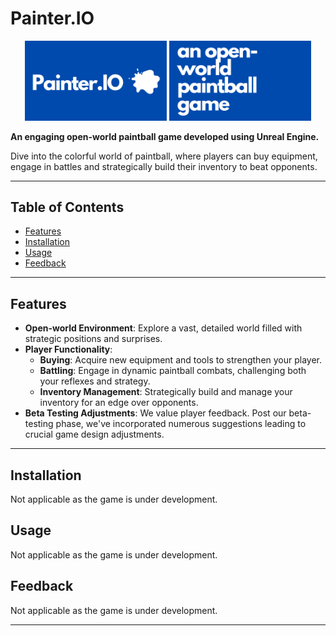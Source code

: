 <p align="center">

# Painter.IO

<div align="center">
  <img src="https://github.com/vas-byte/OOPProject/blob/0442dfc65b8079e400c5a361b895f438005a4cb6/Assets/logo.png" width="45%">
  <img src="https://github.com/vas-byte/OOPProject/blob/ab3c054a29b219791a31f34d0cd6b8335187a556/Assets/Painter.IO.2.png" width="45%">
</div>

</p>

**An engaging open-world paintball game developed using Unreal Engine.**

Dive into the colorful world of paintball, where players can buy equipment, engage in battles and strategically build their inventory to beat opponents.

---

## Table of Contents
- [Features](#features)
- [Installation](#installation)
- [Usage](#usage)
- [Feedback](#feedback)

---

## Features

- **Open-world Environment**: Explore a vast, detailed world filled with strategic positions and surprises.
- **Player Functionality**:
  - **Buying**: Acquire new equipment and tools to strengthen your player.
  - **Battling**: Engage in dynamic paintball combats, challenging both your reflexes and strategy.
  - **Inventory Management**: Strategically build and manage your inventory for an edge over opponents.
- **Beta Testing Adjustments**: We value player feedback. Post our beta-testing phase, we've incorporated numerous suggestions leading to crucial game design adjustments.

---

## Installation
Not applicable as the game is under development.

## Usage
Not applicable as the game is under development.

## Feedback
Not applicable as the game is under development.

---

